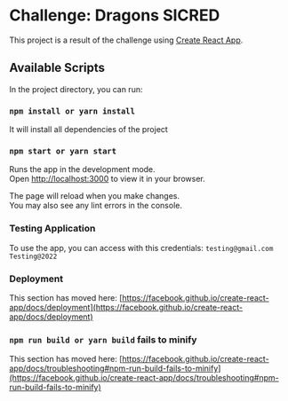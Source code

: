 # Challenge: Dragons SICRED

This project is a result of the challenge using [Create React App](https://github.com/facebook/create-react-app).

## Available Scripts

In the project directory, you can run:

### `npm install or yarn install`
It will install all dependencies of the project

### `npm start or yarn start`

Runs the app in the development mode.\
Open [http://localhost:3000](http://localhost:3000) to view it in your browser.

The page will reload when you make changes.\
You may also see any lint errors in the console.

### Testing Application

To use the app, you can access with this credentials:
    `testing@gmail.com`
    `Testing@2022`


### Deployment

This section has moved here: [https://facebook.github.io/create-react-app/docs/deployment](https://facebook.github.io/create-react-app/docs/deployment)

### `npm run build or yarn build` fails to minify

This section has moved here: [https://facebook.github.io/create-react-app/docs/troubleshooting#npm-run-build-fails-to-minify](https://facebook.github.io/create-react-app/docs/troubleshooting#npm-run-build-fails-to-minify)
